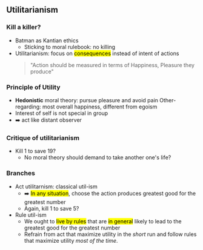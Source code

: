 ## Utilitarianism

### Kill a killer?

* Batman as Kantian ethics
    * Sticking to moral rulebook: no killing
* Utilitarianism: focus on <mark>consequences</mark> instead of intent of actions
    > "Action should be measured in terms of Happiness, Pleasure they produce"

### Principle of Utility

* **Hedonistic** moral theory: pursue pleasure and avoid pain
    Other-regarding: most overall happiness, different from egoism
* Interest of self is not special in group
* ➡️ act like distant observer

### Critique of utilitarianism

* Kill 1 to save 19?
    * No moral theory should demand to take another one's life?

### Branches

* Act utilitarnism: classical util-ism
    * ➡️ <mark>In any situation</mark>, choose the action produces greatest good for the greatest number
    * Again, kill 1 to save 5?
* Rule util-ism
    * We ought to <mark>live by rules</mark> that are <mark>in general</mark> likely to lead to the greatest good for the greatest number
    * Refrain from act that maximize utility in the *short* run and follow rules that maximize utility *most of the time*.

